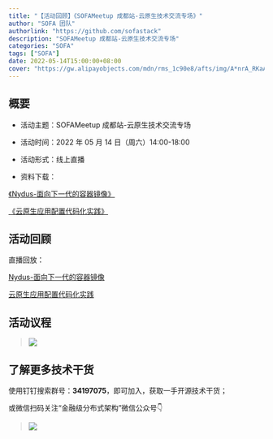 ```yaml
---
title: "【活动回顾】《SOFAMeetup 成都站-云原生技术交流专场》"
author: "SOFA 团队"
authorlink: "https://github.com/sofastack"
description: "SOFAMeetup 成都站-云原生技术交流专场"
categories: "SOFA"
tags: ["SOFA"]
date: 2022-05-14T15:00:00+08:00
cover: "https://gw.alipayobjects.com/mdn/rms_1c90e8/afts/img/A*nrA_RKaAZycAAAAAAAAAAAAAARQnAQ"
---
```


## 概要

- 活动主题：SOFAMeetup 成都站-云原生技术交流专场

- 活动时间：2022 年 05 月 14 日（周六）14:00-18:00

- 活动形式：线上直播

- 资料下载：<br/>

[《Nydus-面向下一代的容器镜像》](https://gw.alipayobjects.com/os/bmw-prod/b9eee439-0868-4edb-a21a-49cd3cbb63ef.pdf)<br/>

[《云原生应用配置代码化实践》 ](https://gw.alipayobjects.com/os/bmw-prod/b9eee439-0868-4edb-a21a-49cd3cbb63ef.pdf)<br/>

## 活动回顾 

直播回放：

[Nydus-面向下一代的容器镜像](https://www.bilibili.com/video/BV1z34y1h7Kn/)

[云原生应用配置代码化实践](https://www.bilibili.com/video/BV1PR4y1P7Nu/)

## 活动议程

>![](https://gw.alipayobjects.com/mdn/rms_1c90e8/afts/img/A*1AmpTr9Cj9YAAAAAAAAAAAAAARQnAQ)

## 了解更多技术干货

使用钉钉搜索群号：**34197075**，即可加入，获取一手开源技术干货；

或微信扫码关注“金融级分布式架构”微信公众号👇

>![](https://gw.alipayobjects.com/zos/bmw-prod/75d7bde6-1f48-4f28-80a4-215f8ec811bd.webp)

